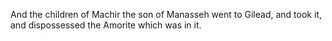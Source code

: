 And the children of Machir the son of Manasseh went to Gilead, and took it, and dispossessed the Amorite which was in it.
